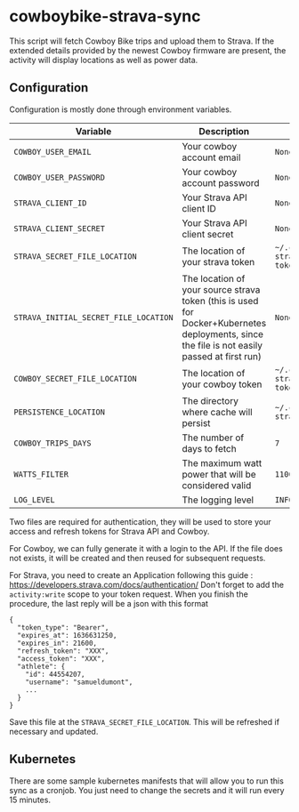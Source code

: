 # cowboybike-strava-sync

This script will fetch Cowboy Bike trips and upload them to Strava.
If the extended details provided by the newest Cowboy firmware are present, the activity will display locations as well as power data.

## Configuration

Configuration is mostly done through environment variables. 

| Variable                              | Description                                                                                                                                 | Default                             |
| ------------------------------------- | ------------------------------------------------------------------------------------------------------------------------------------------- | ----------------------------------- |
| `COWBOY_USER_EMAIL`                   | Your cowboy account email                                                                                                                   | `None`                              |
| `COWBOY_USER_PASSWORD`                | Your cowboy account password                                                                                                                | `None`                              |
| `STRAVA_CLIENT_ID`                    | Your Strava API client ID                                                                                                                   | `None`                              |
| `STRAVA_CLIENT_SECRET`                | Your Strava API client secret                                                                                                               | `None`                              |
| `STRAVA_SECRET_FILE_LOCATION`         | The location of your strava token                                                                                                           | `~/.cowboybike-strava/strava-token` |
| `STRAVA_INITIAL_SECRET_FILE_LOCATION` | The location of your source strava token (this is used for Docker+Kubernetes deployments, since the file is not easily passed at first run) | `None`                              |
| `COWBOY_SECRET_FILE_LOCATION`         | The location of your cowboy token                                                                                                           | `~/.cowboybike-strava/cowboy-token` |
| `PERSISTENCE_LOCATION`                | The directory where cache will persist                                                                                                      | `~/.cowboybike-strava/`             |
| `COWBOY_TRIPS_DAYS`                   | The number of days to fetch                                                                                                                 | `7`                                 |
| `WATTS_FILTER`                        | The maximum watt power that will be considered valid                                                                                        | `1100`                              |
| `LOG_LEVEL`                           | The logging level                                                                                                                           | `INFO`                              |

Two files are required for authentication, they will be used to store your access and refresh tokens for Strava API and Cowboy.

For Cowboy, we can fully generate it with a login to the API. If the file does not exists, it will be created and then reused for subsequent requests.

For Strava, you need to create an Application following this guide : https://developers.strava.com/docs/authentication/
Don't forget to add the `activity:write` scope to your token request. When you finish the procedure, the last reply will be a json with this format

```
{
  "token_type": "Bearer",
  "expires_at": 1636631250,
  "expires_in": 21600,
  "refresh_token": "XXX",
  "access_token": "XXX",
  "athlete": {
    "id": 44554207,
    "username": "samueldumont",
    ...
  }
}
```

Save this file at the `STRAVA_SECRET_FILE_LOCATION`. This will be refreshed if necessary and updated.

## Kubernetes

There are some sample kubernetes manifests that will allow you to run this sync as a cronjob. You just need to change the secrets and it will run every 15 minutes.